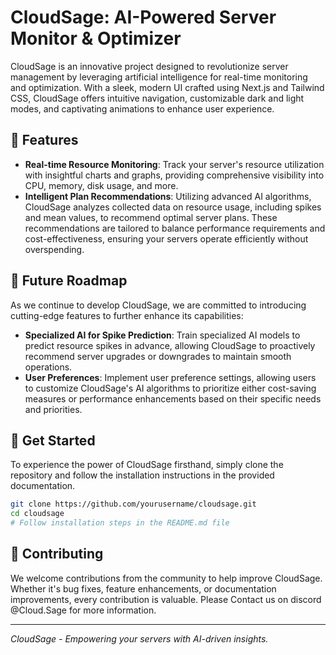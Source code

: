 # CloudSage: AI-Powered Server Monitor & Optimizer

CloudSage is an innovative project designed to revolutionize server management by leveraging artificial intelligence for real-time monitoring and optimization. With a sleek, modern UI crafted using Next.js and Tailwind CSS, CloudSage offers intuitive navigation, customizable dark and light modes, and captivating animations to enhance user experience.

## 🌟 Features

- **Real-time Resource Monitoring**: Track your server's resource utilization with insightful charts and graphs, providing comprehensive visibility into CPU, memory, disk usage, and more.
- **Intelligent Plan Recommendations**: Utilizing advanced AI algorithms, CloudSage analyzes collected data on resource usage, including spikes and mean values, to recommend optimal server plans. These recommendations are tailored to balance performance requirements and cost-effectiveness, ensuring your servers operate efficiently without overspending.

## 🔮 Future Roadmap

As we continue to develop CloudSage, we are committed to introducing cutting-edge features to further enhance its capabilities:

- **Specialized AI for Spike Prediction**: Train specialized AI models to predict resource spikes in advance, allowing CloudSage to proactively recommend server upgrades or downgrades to maintain smooth operations.
- **User Preferences**: Implement user preference settings, allowing users to customize CloudSage's AI algorithms to prioritize either cost-saving measures or performance enhancements based on their specific needs and priorities.

## 🚀 Get Started

To experience the power of CloudSage firsthand, simply clone the repository and follow the installation instructions in the provided documentation.

```bash
git clone https://github.com/yourusername/cloudsage.git
cd cloudsage
# Follow installation steps in the README.md file
```

## 🫡 Contributing

We welcome contributions from the community to help improve CloudSage. Whether it's bug fixes, feature enhancements, or documentation improvements, every contribution is valuable. Please Contact us on discord @Cloud.Sage for more information.

---

_CloudSage - Empowering your servers with AI-driven insights._
